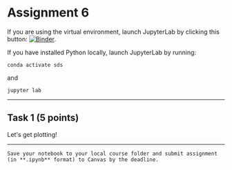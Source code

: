 # Assignment 6

If you are using the virtual environment, launch JupyterLab by clicking this button: [![Binder](https://mybinder.org/badge_logo.svg)](https://mybinder.org/v2/gh/owel-lab/programming-for-sds-site/HEAD).


If you have installed Python locally, launch JupyterLab by running:

```
conda activate sds
```
and
```
jupyter lab
```

*****************************

## Task 1 (5 points)

Let's get plotting!



*****************************

```{important} 
Save your notebook to your local course folder and submit assignment (in **.ipynb** format) to Canvas by the deadline.
```

































